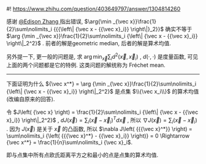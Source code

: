 #! https://www.zhihu.com/question/403649797/answer/1304814260

[comment]: <> (Answer URL: https://www.zhihu.com/question/403649797/answer/1304814260)
[comment]: <> (Question Title: 封闭图形内部与边界距离之和最短的点在哪？)
[comment]: <> (Author Name: 采石工)
[comment]: <> (Create Time: 2020-06-27 11:14:44)

感谢 [ @Edison Zhang ](https://www.zhihu.com/people/3ed351b44afd931a7fbcf58be8339608) 指出错误,  $\arg{\min _{\vec x}}\frac{1}{2}\sum\nolimits_i {{{\left\| {\vec x - {{\vec x}_i}} \right\|}_2}}$  确实不等于  $\arg {\min _{\vec x}}\frac{1}{2}\sum\nolimits_i {\left\| {\vec x - {{\vec x}_i}} \right\|_2^2}$  . 前者的解是geometric median,
后者的解是算术均值.

另外提一下, 更一般的问题是, 求  $\arg {\min _{\vec x}}\sum \nolimits_i {{d^2}\left( {\vec x,{\vec x_i}} \right)}$  ,  $d\left( \cdot, \cdot \right)$  是度量函数,
可见上面的两个问题都是它的特例. 这类问题的解统称为 Fréchet mean.

* * *

下面证明为什么  ${\vec x^*} = \arg {\min _{\vec x}}\frac{1}{2}\sum\nolimits_i
{\left\| {\vec x - {{\vec x}_i}} \right\|_2^2}$  是点集  $\\{\vec x_i\\}$  的算术均值 (改编自原来的回答).

令  $J\left( {\vec x} \right) = \frac{1}{2}\sum\nolimits_i {\left\| {\vec x -
{{\vec x}_i}} \right\|_2^2}$  ,  $dJ\left( {\vec x} \right) = \sum\nolimits_i
{{{\left( {\vec x - {{\vec x}_i}} \right)}^T}d\vec x}$  , 所以  $\nabla J\left(
{\vec x} \right) = \sum\nolimits_i {\left( {\vec x - {{\vec x}_i}} \right)}$
. 因为  $J\left( {\vec x} \right)$  是关于  $\vec x$  的凸函数, 所以  $\nabla J\left( {{{\vec x}^*}} \right) = \sum\nolimits_i {\left( {{{\vec x}^*} - {{\vec x}_i}} \right)} = 0 \Rightarrow {\vec x^*} = \frac{1}{n}\sum\nolimits_i {\vec x}_i$.

即与点集中所有点欧氏距离平方之和最小的点是点集的算术均值.

